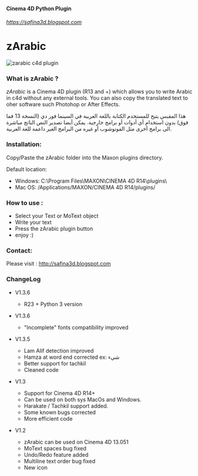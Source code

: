 #### Cinema 4D Python Plugin
###### https://safina3d.blogspot.com

# zArabic
![zarabic c4d plugin](https://img.shields.io/badge/zArabic-v%201.3.6-green.svg)


### What is zArabic ?

*zArabic* is a Cinema 4D plugin (R13 and +) which allows you to write Arabic in c4d without any external tools. You can also copy the translated text to oher software such Photohop or After Effects.

هذا المقبس يتيح للمستخدم الكتابة باللغة العربية في السينما فور دي (النسخة 13 فما فوق) بدون استخدام أي أدوات أو برامج خارجية.
يمكن أيضا تصدير النص الناتج مباشرة الى برامج أخرى مثل الفوتوشوب أو غيره من البرامج الغير داعمة للغة العربية.


### Installation:

Copy/Paste the zArabic folder into the Maxon plugins directory.

Default location:
  - Windows:	C:\Program Files\MAXON\CINEMA 4D R14\plugins\
  - Mac OS:	/Applications/MAXON/CINEMA 4D R14/plugins/

### How to use :
  - Select your Text or MoText object
  - Write your text
  - Press the zArabic plugin button
  - enjoy :)

### Contact:
Please visit : http://safina3d.blogspot.com

### ChangeLog
- V1.3.6
  - R23 + Python 3 version
    
- V1.3.6
  - "Incomplete" fonts compatibility improved
  
- V1.3.5
  - Lam Alif detection improved
  - Hamza at word end corrected ex: شيء
  - Better support for tachkil  
  - Cleaned code  
- V1.3
  - Support for Cinema 4D R14+
  - Can be used on both sys MacOs and Windows.
  - Harakate / Tachkil support added.
  - Some known bugs corrected
  - More efficient code
- V1.2
  - zArabic can be used on Cinema 4D 13.051
  - MoText spaces bug fixed
  - Undo/Redo feature added
  - Multiline text order bug fixed
  - New icon
